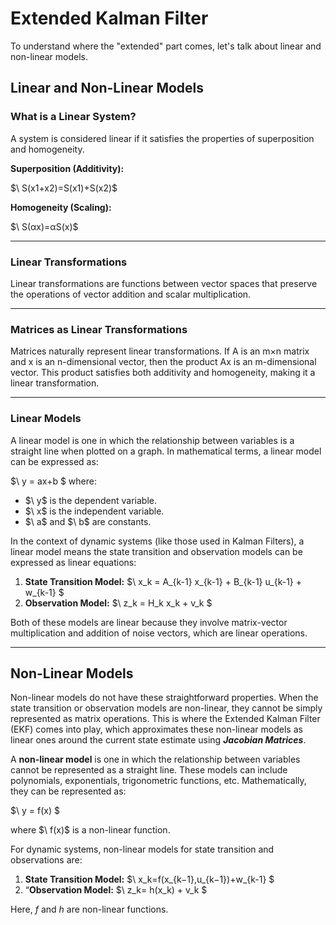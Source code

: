 # Extended Kalman Filter

To understand where the "extended" part comes, let's talk about linear and non-linear models.

## Linear and Non-Linear Models

### What is a Linear System?
A system is considered linear if it satisfies the properties of superposition and homogeneity.

**Superposition (Additivity):** 

$\ S(x1+x2)=S(x1)+S(x2)\$

**Homogeneity (Scaling):**

$\ S(αx)\=αS(x)\$

---

### Linear Transformations
Linear transformations are functions between vector spaces that preserve the operations of vector addition and scalar multiplication.

---

### Matrices as Linear Transformations
Matrices naturally represent linear transformations. If A is an m×n matrix and x is an n-dimensional vector, then the product Ax is an m-dimensional vector. This product satisfies both additivity and homogeneity, making it a linear transformation.

--- 

### Linear Models

A linear model is one in which the relationship between variables is a straight line when plotted on a graph. In mathematical terms, a linear model can be expressed as:

$\ y = ax+b \$
where:
- $\ y\$ is the dependent variable.
- $\ x\$ is the independent variable.
- $\ a\$ and $\ b\$ are constants.

In the context of dynamic systems (like those used in Kalman Filters), a linear model means the state transition and observation models can be expressed as linear equations:
1. **State Transition Model:** 
   $\ x_k = A_{k-1} x_{k-1} + B_{k-1} u_{k-1} + w_{k-1} \$
2. **Observation Model:** 
   $\ z_k = H_k x_k + v_k \$

Both of these models are linear because they involve matrix-vector multiplication and addition of noise vectors, which are linear operations.

---

## Non-Linear Models

Non-linear models do not have these straightforward properties. When the state transition or observation models are non-linear, they cannot be simply represented as matrix operations. This is where the Extended Kalman Filter (EKF) comes into play, which approximates these non-linear models as linear ones around the current state estimate using  **_Jacobian Matrices_**.

A **non-linear model** is one in which the relationship between variables cannot be represented as a straight line. These models can include polynomials, exponentials, trigonometric functions, etc. Mathematically, they can be represented as:

$\ y = f(x) \$

where $\ f(x)\$ is a non-linear function.

For dynamic systems, non-linear models for state transition and observations are:
1. **State Transition Model:** $\ x_k=f(x_{k−1},u_{k−1})+w_{k-1} \$
2. “**Observation Model:** $\ z_k= h(x_k) + v_k​ \$

Here, *f* and *h* are non-linear functions.
